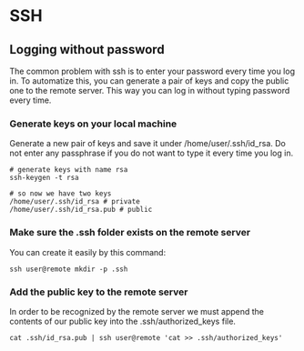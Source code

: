 # SSH

## Logging without password

The common problem with ssh is to enter your password every time you log in. To automatize this, you can generate a pair of keys and copy the public one to the remote server. This way you can log in without typing password every time.

### Generate keys on your local machine

Generate a new pair of keys and save it under /home/user/.ssh/id_rsa. Do not enter any passphrase if you do not want to type it every time you log in.

	# generate keys with name rsa
	ssh-keygen -t rsa
	
	# so now we have two keys
	/home/user/.ssh/id_rsa # private
	/home/user/.ssh/id_rsa.pub # public
	
### Make sure the .ssh folder exists on the remote server

You can create it easily by this command:

	ssh user@remote mkdir -p .ssh
	
### Add the public key to the remote server

In order to be recognized by the remote server we must append the contents of our public key into the .ssh/authorized_keys file.

	cat .ssh/id_rsa.pub | ssh user@remote 'cat >> .ssh/authorized_keys'
	
	